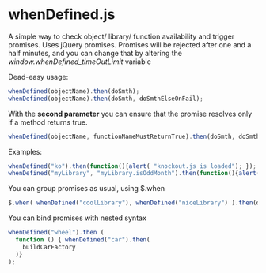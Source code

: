 # whenDefined.js
A simple way to check object/ library/ function availability and trigger promises. Uses jQuery promises. Promises will be rejected after one and a half minutes, and you can change that by altering the <i>window.whenDefined_timeOutLimit</i> variable

Dead-easy usage:
  ```javascript
  whenDefined(objectName).then(doSmth);
  whenDefined(objectName).then(doSmth, doSmthElseOnFail);
  ```
  
With the <b>second parameter</b> you can ensure that the promise resolves only if a method returns true. 
  ```javascript
  whenDefined(objectName, functionNameMustReturnTrue).then(doSmth, doSmthElse);
  ```
  
Examples: </br>
```javascript
whenDefined("ko").then(function(){alert( "knockout.js is loaded"); }); 
whenDefined("myLibrary", "myLibrary.isOddMonth").then(function(){alert( "myLibrary says it's an odd month"); });
```

You can group promises as usual, using $.when
```javascript
$.when( whenDefined("coolLibrary"), whenDefined("niceLibrary") ).then(doSmthFn);
```

You can bind promises with nested syntax
```javascript
whenDefined("wheel").then (
  function () { whenDefined("car").then(
    buildCarFactory
  )}
);
```
